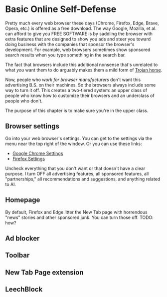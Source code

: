 # Basic Online Self-Defense

Pretty much every web browser these days (Chrome, Firefox, Edge, Brave, Opera,
etc.) is offered as a free download. The way Google, Mozilla, et al. can afford
to give you FREE SOFTWARE is by saddling the browser with extra features that
are designed to show you ads and steer you toward doing business with the
companies that sponsor the browser's development. For example, web browsers
sometimes show sponsored search results when you type something in the search
bar.

The fact that browsers include this additional nonsense that's unrelated to
what _you_ want them to do arguably makes them a mild form of [Trojan horse].

[Trojan horse]: https://en.wikipedia.org/wiki/Trojan_horse_(computing)

Now, people who _work for browser manufacturers_ don't want this advertising
B.S. on their machines. So the browsers always include some way to turn it off.
This creates a two-tiered system: an upper class of people who know how to
customize their browsers and an underclass of people who don't.

The purpose of this chapter is to make sure you're in the upper class.

## Browser settings

Go into your web browser's settings. You can get to the settings via the
menu near the top right of the window. Or you can use these links:

- [Google Chrome Settings](chrome://settings/)
- [Firefox Settings](about:preferences)

Uncheck everything that you don't want or that doesn't have a clear purpose. I
turn OFF all advertising features, all sponsored features, all "partnerships,"
all recommendations and suggestions, and anything related to AI.

## Homepage

By default, Firefox and Edge litter the New Tab page with horrendous "news"
stories and other sponsored junk. You can turn those off. TODO: how?

## Ad blocker

## Toolbar

## New Tab Page extension

## LeechBlock
